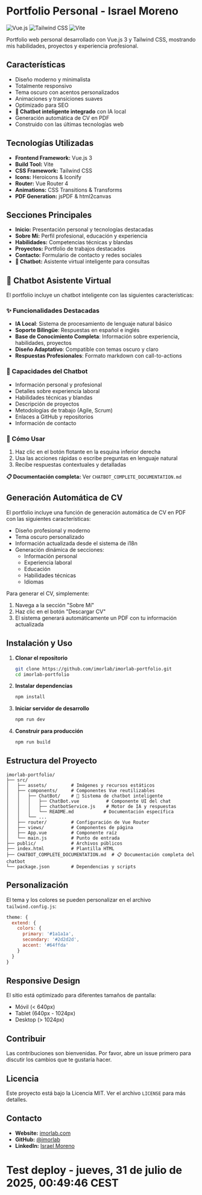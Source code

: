 # Portfolio Personal - Israel Moreno

![Vue.js](https://img.shields.io/badge/Vue.js-3.x-4FC08D?style=for-the-badge&logo=vue.js&logoColor=white)
![Tailwind CSS](https://img.shields.io/badge/Tailwind_CSS-38B2AC?style=for-the-badge&logo=tailwind-css&logoColor=white)
![Vite](https://img.shields.io/badge/Vite-646CFF?style=for-the-badge&logo=vite&logoColor=white)

Portfolio web personal desarrollado con Vue.js 3 y Tailwind CSS, mostrando mis habilidades, proyectos y experiencia profesional.

## Características

- Diseño moderno y minimalista
- Totalmente responsivo
- Tema oscuro con acentos personalizados
- Animaciones y transiciones suaves
- Optimizado para SEO
- **🤖 Chatbot inteligente integrado** con IA local
- Generación automática de CV en PDF
- Construido con las últimas tecnologías web

## Tecnologías Utilizadas

- **Frontend Framework:** Vue.js 3
- **Build Tool:** Vite
- **CSS Framework:** Tailwind CSS
- **Icons:** Heroicons & Iconify
- **Router:** Vue Router 4
- **Animations:** CSS Transitions & Transforms
- **PDF Generation:** jsPDF & html2canvas

## Secciones Principales

- **Inicio:** Presentación personal y tecnologías destacadas
- **Sobre Mí:** Perfil profesional, educación y experiencia
- **Habilidades:** Competencias técnicas y blandas
- **Proyectos:** Portfolio de trabajos destacados
- **Contacto:** Formulario de contacto y redes sociales
- **🤖 Chatbot:** Asistente virtual inteligente para consultas

## 🤖 Chatbot Asistente Virtual

El portfolio incluye un chatbot inteligente con las siguientes características:

### ✨ Funcionalidades Destacadas
- **IA Local**: Sistema de procesamiento de lenguaje natural básico
- **Soporte Bilingüe**: Respuestas en español e inglés
- **Base de Conocimiento Completa**: Información sobre experiencia, habilidades, proyectos
- **Diseño Adaptativo**: Compatible con temas oscuro y claro
- **Respuestas Profesionales**: Formato markdown con call-to-actions

### 💬 Capacidades del Chatbot
- Información personal y profesional
- Detalles sobre experiencia laboral
- Habilidades técnicas y blandas
- Descripción de proyectos
- Metodologías de trabajo (Agile, Scrum)
- Enlaces a GitHub y repositorios
- Información de contacto

### 🎯 Cómo Usar
1. Haz clic en el botón flotante en la esquina inferior derecha
2. Usa las acciones rápidas o escribe preguntas en lenguaje natural
3. Recibe respuestas contextuales y detalladas

**📋 Documentación completa:** Ver `CHATBOT_COMPLETE_DOCUMENTATION.md`

## Generación Automática de CV

El portfolio incluye una función de generación automática de CV en PDF con las siguientes características:

- Diseño profesional y moderno
- Tema oscuro personalizado
- Información actualizada desde el sistema de i18n
- Generación dinámica de secciones:
  - Información personal
  - Experiencia laboral
  - Educación
  - Habilidades técnicas
  - Idiomas

Para generar el CV, simplemente:
1. Navega a la sección "Sobre Mí"
2. Haz clic en el botón "Descargar CV"
3. El sistema generará automáticamente un PDF con tu información actualizada

## Instalación y Uso

1. **Clonar el repositorio**
   ```bash
   git clone https://github.com/imorlab/imorlab-portfolio.git
   cd imorlab-portfolio
   ```

2. **Instalar dependencias**
   ```bash
   npm install
   ```

3. **Iniciar servidor de desarrollo**
   ```bash
   npm run dev
   ```

4. **Construir para producción**
   ```bash
   npm run build
   ```

## Estructura del Proyecto

```
imorlab-portfolio/
├── src/
│   ├── assets/         # Imágenes y recursos estáticos
│   ├── components/     # Componentes Vue reutilizables
│   │   ├── ChatBot/    # 🤖 Sistema de chatbot inteligente
│   │   │   ├── ChatBot.vue          # Componente UI del chat
│   │   │   ├── chatbotService.js    # Motor de IA y respuestas
│   │   │   └── README.md           # Documentación específica
│   │   └── ...
│   ├── router/         # Configuración de Vue Router
│   ├── views/          # Componentes de página
│   ├── App.vue         # Componente raíz
│   └── main.js         # Punto de entrada
├── public/             # Archivos públicos
├── index.html          # Plantilla HTML
├── CHATBOT_COMPLETE_DOCUMENTATION.md  # 📋 Documentación completa del chatbot
└── package.json        # Dependencias y scripts
```

## Personalización

El tema y los colores se pueden personalizar en el archivo `tailwind.config.js`:

```javascript
theme: {
  extend: {
    colors: {
      primary: '#1a1a1a',
      secondary: '#2d2d2d',
      accent: '#64ffda'
    }
  }
}
```

## Responsive Design

El sitio está optimizado para diferentes tamaños de pantalla:
- Móvil (< 640px)
- Tablet (640px - 1024px)
- Desktop (> 1024px)

## Contribuir

Las contribuciones son bienvenidas. Por favor, abre un issue primero para discutir los cambios que te gustaría hacer.

## Licencia

Este proyecto está bajo la Licencia MIT. Ver el archivo `LICENSE` para más detalles.

## Contacto

- **Website:** [imorlab.com](https://imorlab.github.io/imorlab-portfolio/)
- **GitHub:** [@imorlab](https://github.com/imorlab)
- **LinkedIn:** [Israel Moreno](https://linkedin.com/in/imorlab)
# Test deploy - jueves, 31 de julio de 2025, 00:49:46 CEST
